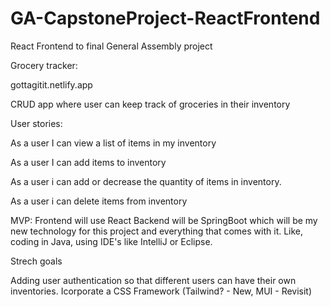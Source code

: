 # GA-CapstoneProject-ReactFrontend
React Frontend to final General Assembly project

Grocery tracker:

gottagitit.netlify.app

CRUD app where user can keep track of groceries in their inventory



User stories:

As a user I can view a list of items in my inventory

As a user I can add items to inventory

As a user i can add or decrease the quantity of items in inventory.

As a user i can delete items from inventory


MVP:
Frontend will use React
Backend will be SpringBoot which will be my new technology for this project and everything that comes with it. Like, coding in Java, using IDE's like IntelliJ or Eclipse. 


Strech goals

Adding user authentication so that different users can have their own inventories. 
Icorporate a CSS Framework (Tailwind? - New, MUI - Revisit)

